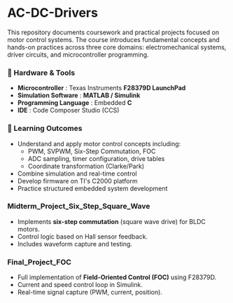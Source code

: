 # AC-DC-Drivers
This repository documents coursework and practical projects focused on motor control systems. The course introduces fundamental concepts and hands-on practices across three core domains: electromechanical systems, driver circuits, and microcontroller programming.

### 🧰 Hardware & Tools
- **Microcontroller** : Texas Instruments **F28379D LaunchPad**
- **Simulation Software** : **MATLAB / Simulink**
- **Programming Language** : Embedded **C**
- **IDE** : Code Composer Studio (CCS)

### 🎯 Learning Outcomes
- Understand and apply motor control concepts including:
  - PWM, SVPWM, Six-Step Commutation, FOC
  - ADC sampling, timer configuration, drive tables
  - Coordinate transformation (Clarke/Park)
- Combine simulation and real-time control
- Develop firmware on TI's C2000 platform
- Practice structured embedded system development

### Midterm_Project_Six_Step_Square_Wave

- Implements **six-step commutation** (square wave drive) for BLDC motors.
- Control logic based on Hall sensor feedback.
- Includes waveform capture and testing.

### Final_Project_FOC

- Full implementation of **Field-Oriented Control (FOC)** using F28379D.
- Current and speed control loop in Simulink.
- Real-time signal capture (PWM, current, position).

